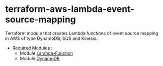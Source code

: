 # terraform-aws-lambda-event-source-mapping

Terraform module that creates Lambda functions of event source mapping in AWS of type DynamoDB, SQS and Kinesis.

* Required Modules :
  * Module [Lambda-Function](https://registry.terraform.io/modules/corpit-consulting-public/lambda-function-mod/aws/0.1.3)
  * Module [DynamoDB](https://registry.terraform.io/modules/corpit-consulting-public/dynamodb-table-mod/aws/0.1.2)
